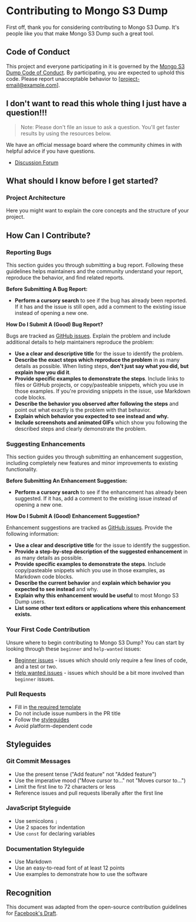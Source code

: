 # Contributing to Mongo S3 Dump

First off, thank you for considering contributing to Mongo S3 Dump. It's people like you that make Mongo S3 Dump such a great tool.

## Code of Conduct

This project and everyone participating in it is governed by the [Mongo S3 Dump Code of Conduct](CODE_OF_CONDUCT.md). By participating, you are expected to uphold this code. Please report unacceptable behavior to [project-email@example.com].

## I don't want to read this whole thing I just have a question!!!

> Note: Please don't file an issue to ask a question. You'll get faster results by using the resources below.

We have an official message board where the community chimes in with helpful advice if you have questions.

* [Discussion Forum](https://www.example.com)

## What should I know before I get started?

### Project Architecture

Here you might want to explain the core concepts and the structure of your project.

## How Can I Contribute?

### Reporting Bugs

This section guides you through submitting a bug report. Following these guidelines helps maintainers and the community understand your report, reproduce the behavior, and find related reports.

**Before Submitting A Bug Report:**

* **Perform a cursory search** to see if the bug has already been reported. If it has and the issue is still open, add a comment to the existing issue instead of opening a new one.

**How Do I Submit A (Good) Bug Report?**

Bugs are tracked as [GitHub issues](https://github.com/yourname/mongo-s3-dump/issues). Explain the problem and include additional details to help maintainers reproduce the problem:

* **Use a clear and descriptive title** for the issue to identify the problem.
* **Describe the exact steps which reproduce the problem** in as many details as possible. When listing steps, **don't just say what you did, but explain how you did it**.
* **Provide specific examples to demonstrate the steps**. Include links to files or GitHub projects, or copy/pasteable snippets, which you use in those examples. If you're providing snippets in the issue, use Markdown code blocks.
* **Describe the behavior you observed after following the steps** and point out what exactly is the problem with that behavior.
* **Explain which behavior you expected to see instead and why.**
* **Include screenshots and animated GIFs** which show you following the described steps and clearly demonstrate the problem.

### Suggesting Enhancements

This section guides you through submitting an enhancement suggestion, including completely new features and minor improvements to existing functionality.

**Before Submitting An Enhancement Suggestion:**

* **Perform a cursory search** to see if the enhancement has already been suggested. If it has, add a comment to the existing issue instead of opening a new one.

**How Do I Submit A (Good) Enhancement Suggestion?**

Enhancement suggestions are tracked as [GitHub issues](https://github.com/yourname/mongo-s3-dump/issues). Provide the following information:

* **Use a clear and descriptive title** for the issue to identify the suggestion.
* **Provide a step-by-step description of the suggested enhancement** in as many details as possible.
* **Provide specific examples to demonstrate the steps**. Include copy/pasteable snippets which you use in those examples, as Markdown code blocks.
* **Describe the current behavior** and **explain which behavior you expected to see instead** and why.
* **Explain why this enhancement would be useful** to most Mongo S3 Dump users.
* **List some other text editors or applications where this enhancement exists.**

### Your First Code Contribution

Unsure where to begin contributing to Mongo S3 Dump? You can start by looking through these `beginner` and `help-wanted` issues:

* [Beginner issues](https://github.com/yourname/mongo-s3-dump/issues?q=is%3Aissue+is%3Aopen+label%3Abeginner) - issues which should only require a few lines of code, and a test or two.
* [Help wanted issues](https://github.com/yourname/mongo-s3-dump/issues?q=is%3Aissue+is%3Aopen+label%3A%22help+wanted%22) - issues which should be a bit more involved than `beginner` issues.

### Pull Requests

* Fill in [the required template](PULL_REQUEST_TEMPLATE.md)
* Do not include issue numbers in the PR title
* Follow the [styleguides](#styleguides)
* Avoid platform-dependent code

## Styleguides

### Git Commit Messages

* Use the present tense ("Add feature" not "Added feature")
* Use the imperative mood ("Move cursor to..." not "Moves cursor to...")
* Limit the first line to 72 characters or less
* Reference issues and pull requests liberally after the first line

### JavaScript Styleguide

* Use semicolons `;`
* Use 2 spaces for indentation
* Use `const` for declaring variables

### Documentation Styleguide

* Use Markdown
* Use an easy-to-read font of at least 12 points
* Use examples to demonstrate how to use the software

## Recognition

This document was adapted from the open-source contribution guidelines for [Facebook's Draft](https://github.com/facebook/draft-js/blob/master/CONTRIBUTING.md).
